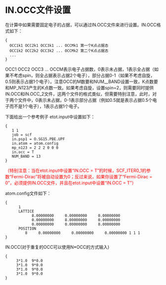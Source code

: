 # IN.OCC文件设置
在计算中如果需要固定电子的占据，可以通过IN.OCC文件来进行设置。IN.OCC格式如下：
``` 
{
  OCC1k1 OCC2k1 OCC3k1 ... OCCMk1 第一个K点占据态
  OCC1k2 OCC2k2 OCC3k2 ... OCCMk2 第二个K点占据态
  ...
}
```
OCC1 OCC2 OCC3 ... OCCM表示电子占据数，0表示未占据，1表示全占据（如果不考虑spin，则全占据表示占据2个电子），部分占据0-1（如果不考虑自旋，0.5则表示占据1个电子）。注意OCC的M数要和NUM__BAND设置一致，K点数要和MP_N123产生的K点数一致。如果考虑自旋，设置spin=2，则需要同时提供IN.OCC和IN.OCC_2文件，这两个文件的格式类似，但需要特别注意，此时，对于两个文件中，0表示未占据，0-1表示部分占据（例如0.5就是表示占据0.5个电子而不是1个电子），1表示占据1个电子。

下面给出一个参考例子
etot.input中设置如下：
```
{
   1 1
   job = scf
   in.psp1 = O.SG15.PBE.UPF
   in.atom = atom.config
   mp_n123 = 2 2 2 0 0 0
   in.occ = T 
   NUM_BAND = 13
}
```
<font color="red">（特别注意：当在etot.input中设置“IN.OCC = T”的时候，SCF_ITER0_1的参数“Fermi-Dirac”将被自动设置为0；反过来说，如果你设置了“Fermi-Dirac = 0”，必须提供IN.OCC文件，并且在etot.input中设置“IN.OCC = T”）</font>

atom.config文件如下：
```
{
      1
      LATTICE
            8.00000000     0.00000000     0.00000000
            0.00000000     8.00000000     0.00000000
            0.00000000     0.00000000     8.00000000
      POSITION
         8     0.00000000     0.00000000     0.00000000 1 1 1
}
```
IN.OCC(对于重复的OCC可以使用N*OCC的方式输入)
```
{
     3*1.0  9*0.0
     3*1.0  9*0.0
     3*1.0  9*0.0
     3*1.0  9*0.0
}
```
